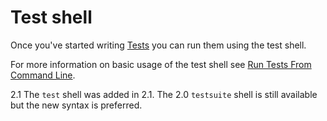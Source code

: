# Test shell

Once you've started writing [Tests](../development/testing.md) you can run them
using the test shell.

For more information on basic usage of the test shell see
[Run Tests From Command Line](#run-tests-from-command-line).

<div class="versionchanged">

2.1
The `test` shell was added in 2.1. The 2.0 `testsuite` shell is still
available but the new syntax is preferred.

</div>
